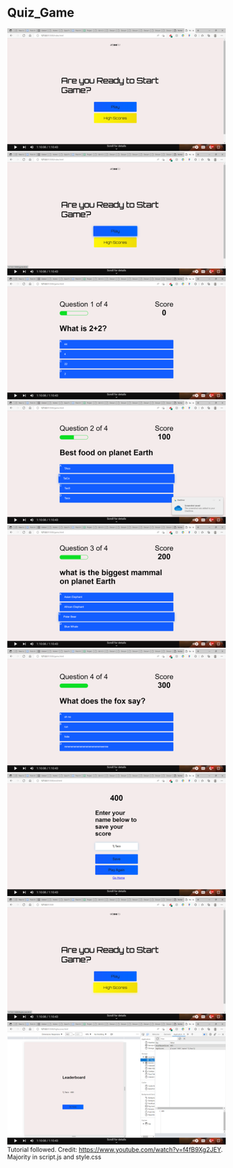 # Quiz_Game
![](resources/assets/images/2022-07-21%20(1).png)
![](resources/assets/images/2022-07-21%20(2).png)
![](resources/assets/images/2022-07-21%20(3).png)
![](resources/assets/images/2022-07-21%20(4).png)
![](resources/assets/images/2022-07-21%20(5).png)
![](resources/assets/images/2022-07-21%20(6).png)
![](resources/assets/images/2022-07-21%20(7).png)
![](resources/assets/images/2022-07-21%20(8).png)
![](resources/assets/images/2022-07-21%20(9).png)
Tutorial followed. Credit: https://www.youtube.com/watch?v=f4fB9Xg2JEY. Majority in script.js and style.css

